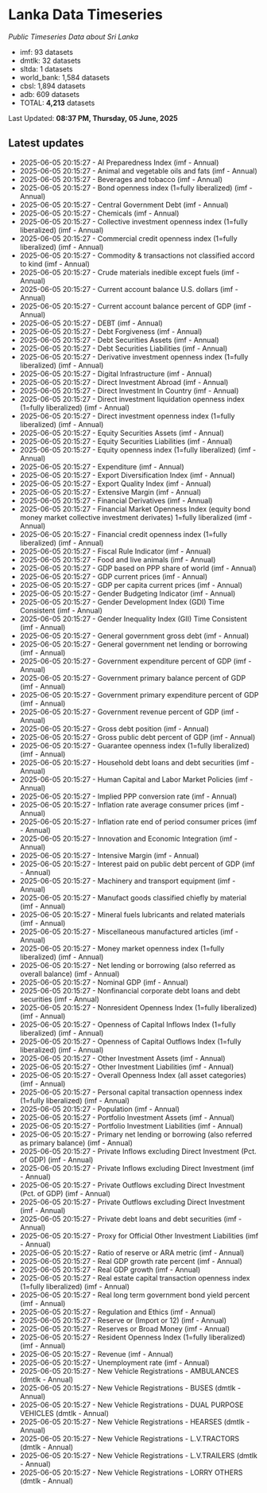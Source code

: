 # Lanka Data Timeseries
*Public Timeseries Data about Sri Lanka*

* imf: 93 datasets
* dmtlk: 32 datasets
* sltda: 1 datasets
* world_bank: 1,584 datasets
* cbsl: 1,894 datasets
* adb: 609 datasets
* TOTAL: **4,213** datasets

Last Updated: **08:37 PM, Thursday, 05 June, 2025**

## Latest updates

* 2025-06-05 20:15:27 - AI Preparedness Index (imf - Annual)
* 2025-06-05 20:15:27 - Animal and vegetable oils and fats (imf - Annual)
* 2025-06-05 20:15:27 - Beverages and tobacco (imf - Annual)
* 2025-06-05 20:15:27 - Bond openness index (1=fully liberalized) (imf - Annual)
* 2025-06-05 20:15:27 - Central Government Debt (imf - Annual)
* 2025-06-05 20:15:27 - Chemicals (imf - Annual)
* 2025-06-05 20:15:27 - Collective investment openness index (1=fully liberalized) (imf - Annual)
* 2025-06-05 20:15:27 - Commercial credit openness index (1=fully liberalized) (imf - Annual)
* 2025-06-05 20:15:27 - Commodity & transactions not classified accord to kind (imf - Annual)
* 2025-06-05 20:15:27 - Crude materials inedible except fuels (imf - Annual)
* 2025-06-05 20:15:27 - Current account balance U.S. dollars (imf - Annual)
* 2025-06-05 20:15:27 - Current account balance percent of GDP (imf - Annual)
* 2025-06-05 20:15:27 - DEBT (imf - Annual)
* 2025-06-05 20:15:27 - Debt Forgiveness (imf - Annual)
* 2025-06-05 20:15:27 - Debt Securities Assets (imf - Annual)
* 2025-06-05 20:15:27 - Debt Securities Liabilities (imf - Annual)
* 2025-06-05 20:15:27 - Derivative investment openness index (1=fully liberalized) (imf - Annual)
* 2025-06-05 20:15:27 - Digital Infrastructure (imf - Annual)
* 2025-06-05 20:15:27 - Direct Investment Abroad (imf - Annual)
* 2025-06-05 20:15:27 - Direct Investment In Country (imf - Annual)
* 2025-06-05 20:15:27 - Direct investment liquidation openness index (1=fully liberalized) (imf - Annual)
* 2025-06-05 20:15:27 - Direct investment openness index (1=fully liberalized) (imf - Annual)
* 2025-06-05 20:15:27 - Equity Securities Assets (imf - Annual)
* 2025-06-05 20:15:27 - Equity Securities Liabilities (imf - Annual)
* 2025-06-05 20:15:27 - Equity openness index (1=fully liberalized) (imf - Annual)
* 2025-06-05 20:15:27 - Expenditure (imf - Annual)
* 2025-06-05 20:15:27 - Export Diversification Index (imf - Annual)
* 2025-06-05 20:15:27 - Export Quality Index (imf - Annual)
* 2025-06-05 20:15:27 - Extensive Margin (imf - Annual)
* 2025-06-05 20:15:27 - Financial Derivatives (imf - Annual)
* 2025-06-05 20:15:27 - Financial Market Openness Index (equity bond money market collective investment derivates) 1=fully liberalized (imf - Annual)
* 2025-06-05 20:15:27 - Financial credit openness index (1=fully liberalized) (imf - Annual)
* 2025-06-05 20:15:27 - Fiscal Rule Indicator (imf - Annual)
* 2025-06-05 20:15:27 - Food and live animals (imf - Annual)
* 2025-06-05 20:15:27 - GDP based on PPP share of world (imf - Annual)
* 2025-06-05 20:15:27 - GDP current prices (imf - Annual)
* 2025-06-05 20:15:27 - GDP per capita current prices (imf - Annual)
* 2025-06-05 20:15:27 - Gender Budgeting Indicator (imf - Annual)
* 2025-06-05 20:15:27 - Gender Development Index (GDI) Time Consistent (imf - Annual)
* 2025-06-05 20:15:27 - Gender Inequality Index (GII) Time Consistent (imf - Annual)
* 2025-06-05 20:15:27 - General government gross debt (imf - Annual)
* 2025-06-05 20:15:27 - General government net lending or borrowing (imf - Annual)
* 2025-06-05 20:15:27 - Government expenditure percent of GDP (imf - Annual)
* 2025-06-05 20:15:27 - Government primary balance percent of GDP (imf - Annual)
* 2025-06-05 20:15:27 - Government primary expenditure percent of GDP (imf - Annual)
* 2025-06-05 20:15:27 - Government revenue percent of GDP (imf - Annual)
* 2025-06-05 20:15:27 - Gross debt position (imf - Annual)
* 2025-06-05 20:15:27 - Gross public debt percent of GDP (imf - Annual)
* 2025-06-05 20:15:27 - Guarantee openness index (1=fully liberalized) (imf - Annual)
* 2025-06-05 20:15:27 - Household debt loans and debt securities (imf - Annual)
* 2025-06-05 20:15:27 - Human Capital and Labor Market Policies (imf - Annual)
* 2025-06-05 20:15:27 - Implied PPP conversion rate (imf - Annual)
* 2025-06-05 20:15:27 - Inflation rate average consumer prices (imf - Annual)
* 2025-06-05 20:15:27 - Inflation rate end of period consumer prices (imf - Annual)
* 2025-06-05 20:15:27 - Innovation and Economic Integration (imf - Annual)
* 2025-06-05 20:15:27 - Intensive Margin (imf - Annual)
* 2025-06-05 20:15:27 - Interest paid on public debt percent of GDP (imf - Annual)
* 2025-06-05 20:15:27 - Machinery and transport equipment (imf - Annual)
* 2025-06-05 20:15:27 - Manufact goods classified chiefly by material (imf - Annual)
* 2025-06-05 20:15:27 - Mineral fuels lubricants and related materials (imf - Annual)
* 2025-06-05 20:15:27 - Miscellaneous manufactured articles (imf - Annual)
* 2025-06-05 20:15:27 - Money market openness index (1=fully liberalized) (imf - Annual)
* 2025-06-05 20:15:27 - Net lending or borrowing (also referred as overall balance) (imf - Annual)
* 2025-06-05 20:15:27 - Nominal GDP (imf - Annual)
* 2025-06-05 20:15:27 - Nonfinancial corporate debt loans and debt securities (imf - Annual)
* 2025-06-05 20:15:27 - Nonresident Openness Index (1=fully liberalized) (imf - Annual)
* 2025-06-05 20:15:27 - Openness of Capital Inflows Index (1=fully liberalized) (imf - Annual)
* 2025-06-05 20:15:27 - Openness of Capital Outflows Index (1=fully liberalized) (imf - Annual)
* 2025-06-05 20:15:27 - Other Investment Assets (imf - Annual)
* 2025-06-05 20:15:27 - Other Investment Liabilities (imf - Annual)
* 2025-06-05 20:15:27 - Overall Openness Index (all asset categories) (imf - Annual)
* 2025-06-05 20:15:27 - Personal capital transaction openness index (1=fully liberalized) (imf - Annual)
* 2025-06-05 20:15:27 - Population (imf - Annual)
* 2025-06-05 20:15:27 - Portfolio Investment Assets (imf - Annual)
* 2025-06-05 20:15:27 - Portfolio Investment Liabilities (imf - Annual)
* 2025-06-05 20:15:27 - Primary net lending or borrowing (also referred as primary balance) (imf - Annual)
* 2025-06-05 20:15:27 - Private Inflows excluding Direct Investment (Pct. of GDP) (imf - Annual)
* 2025-06-05 20:15:27 - Private Inflows excluding Direct Investment (imf - Annual)
* 2025-06-05 20:15:27 - Private Outflows excluding Direct Investment (Pct. of GDP) (imf - Annual)
* 2025-06-05 20:15:27 - Private Outflows excluding Direct Investment (imf - Annual)
* 2025-06-05 20:15:27 - Private debt loans and debt securities (imf - Annual)
* 2025-06-05 20:15:27 - Proxy for Official Other Investment Liabilities (imf - Annual)
* 2025-06-05 20:15:27 - Ratio of reserve or ARA metric (imf - Annual)
* 2025-06-05 20:15:27 - Real GDP growth rate percent (imf - Annual)
* 2025-06-05 20:15:27 - Real GDP growth (imf - Annual)
* 2025-06-05 20:15:27 - Real estate capital transaction openness index (1=fully liberalized) (imf - Annual)
* 2025-06-05 20:15:27 - Real long term government bond yield percent (imf - Annual)
* 2025-06-05 20:15:27 - Regulation and Ethics (imf - Annual)
* 2025-06-05 20:15:27 - Reserve or (Import or 12) (imf - Annual)
* 2025-06-05 20:15:27 - Reserves or Broad Money (imf - Annual)
* 2025-06-05 20:15:27 - Resident Openness Index (1=fully liberalized) (imf - Annual)
* 2025-06-05 20:15:27 - Revenue (imf - Annual)
* 2025-06-05 20:15:27 - Unemployment rate (imf - Annual)
* 2025-06-05 20:15:27 - New Vehicle Registrations - AMBULANCES (dmtlk - Annual)
* 2025-06-05 20:15:27 - New Vehicle Registrations - BUSES (dmtlk - Annual)
* 2025-06-05 20:15:27 - New Vehicle Registrations - DUAL PURPOSE VEHICLES (dmtlk - Annual)
* 2025-06-05 20:15:27 - New Vehicle Registrations - HEARSES (dmtlk - Annual)
* 2025-06-05 20:15:27 - New Vehicle Registrations - L.V.TRACTORS (dmtlk - Annual)
* 2025-06-05 20:15:27 - New Vehicle Registrations - L.V.TRAILERS (dmtlk - Annual)
* 2025-06-05 20:15:27 - New Vehicle Registrations - LORRY OTHERS (dmtlk - Annual)